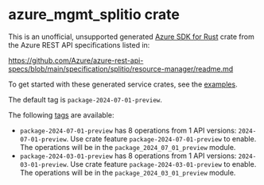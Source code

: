 # azure_mgmt_splitio crate

This is an unofficial, unsupported generated [Azure SDK for Rust](https://github.com/Azure/azure-sdk-for-rust/tree/legacy) crate from the Azure REST API specifications listed in:

https://github.com/Azure/azure-rest-api-specs/blob/main/specification/splitio/resource-manager/readme.md

To get started with these generated service crates, see the [examples](https://github.com/Azure/azure-sdk-for-rust/blob/legacy/services/README.md#examples).

The default tag is `package-2024-07-01-preview`.

The following [tags](https://github.com/Azure/azure-sdk-for-rust/blob/legacy/services/tags.md) are available:

- `package-2024-07-01-preview` has 8 operations from 1 API versions: `2024-07-01-preview`. Use crate feature `package-2024-07-01-preview` to enable. The operations will be in the `package_2024_07_01_preview` module.
- `package-2024-03-01-preview` has 8 operations from 1 API versions: `2024-03-01-preview`. Use crate feature `package-2024-03-01-preview` to enable. The operations will be in the `package_2024_03_01_preview` module.